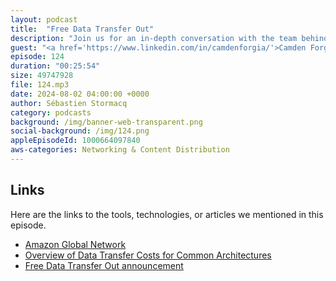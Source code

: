 ```yaml
---
layout: podcast
title:  "Free Data Transfer Out"
description: "Join us for an in-depth conversation with the team behind AWS's global network infrastructure. Discover how they connect 33 AWS Regions, over 600 CloudFront points of presence, Local Zones, and Wavelength Zones. In this episode, we'll break down how data transfer out charges work and delve into the exciting announcement from March 2024: the ability to migrate your workloads out of AWS without incurring outgoing bandwidth costs. Tune in to learn more about these significant updates and what they mean for your cloud strategy."
guest: "<a href='https://www.linkedin.com/in/camdenforgia/'>Camden Forgia</a>, Product Manager, Network Team, AWS"
episode: 124
duration: "00:25:54" 
size: 49747928
file: 124.mp3
date: 2024-08-02 04:00:00 +0000
author: Sébastien Stormacq
category: podcasts
background: /img/banner-web-transparent.png
social-background: /img/124.png
appleEpisodeId: 1000664097840
aws-categories: Networking & Content Distribution
---
```



## Links

Here are the links to the tools, technologies, or articles we mentioned in this episode.

- [Amazon Global Network](https://aws.amazon.com/about-aws/global-infrastructure/)
- [Overview of Data Transfer Costs for Common Architectures](https://aws.amazon.com/blogs/architecture/overview-of-data-transfer-costs-for-common-architectures/)
- [Free Data Transfer Out announcement](https://aws.amazon.com/blogs/aws/free-data-transfer-out-to-internet-when-moving-out-of-aws/)
